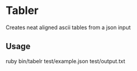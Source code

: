 Tabler
======

Creates neat aligned ascii tables from a json input


Usage
-----

  ruby bin/tabelr test/example.json test/output.txt


